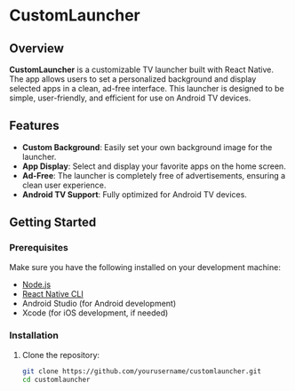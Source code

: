 # CustomLauncher

## Overview
**CustomLauncher** is a customizable TV launcher built with React Native. The app allows users to set a personalized background and display selected apps in a clean, ad-free interface. This launcher is designed to be simple, user-friendly, and efficient for use on Android TV devices.

## Features
- **Custom Background**: Easily set your own background image for the launcher.
- **App Display**: Select and display your favorite apps on the home screen.
- **Ad-Free**: The launcher is completely free of advertisements, ensuring a clean user experience.
- **Android TV Support**: Fully optimized for Android TV devices.

## Getting Started

### Prerequisites
Make sure you have the following installed on your development machine:
- [Node.js](https://nodejs.org/)
- [React Native CLI](https://reactnative.dev/docs/environment-setup)
- Android Studio (for Android development)
- Xcode (for iOS development, if needed)

### Installation

1. Clone the repository:
   ```bash
   git clone https://github.com/yourusername/customlauncher.git
   cd customlauncher
